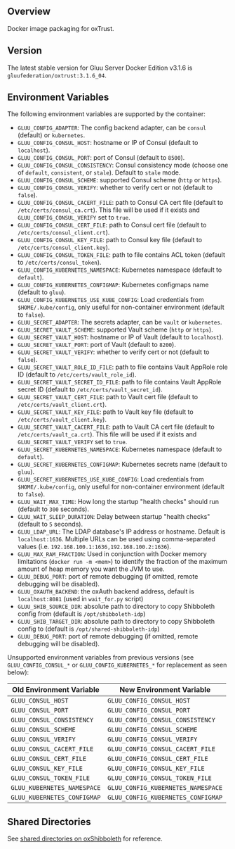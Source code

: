 ## Overview

Docker image packaging for oxTrust.

## Version

The latest stable version for Gluu Server Docker Edition v3.1.6 is `gluufederation/oxtrust:3.1.6_04`.

## Environment Variables

The following environment variables are supported by the container:

- `GLUU_CONFIG_ADAPTER`: The config backend adapter, can be `consul` (default) or `kubernetes`.
- `GLUU_CONFIG_CONSUL_HOST`: hostname or IP of Consul (default to `localhost`).
- `GLUU_CONFIG_CONSUL_PORT`: port of Consul (default to `8500`).
- `GLUU_CONFIG_CONSUL_CONSISTENCY`: Consul consistency mode (choose one of `default`, `consistent`, or `stale`). Default to `stale` mode.
- `GLUU_CONFIG_CONSUL_SCHEME`: supported Consul scheme (`http` or `https`).
- `GLUU_CONFIG_CONSUL_VERIFY`: whether to verify cert or not (default to `false`).
- `GLUU_CONFIG_CONSUL_CACERT_FILE`: path to Consul CA cert file (default to `/etc/certs/consul_ca.crt`). This file will be used if it exists and `GLUU_CONFIG_CONSUL_VERIFY` set to `true`.
- `GLUU_CONFIG_CONSUL_CERT_FILE`: path to Consul cert file (default to `/etc/certs/consul_client.crt`).
- `GLUU_CONFIG_CONSUL_KEY_FILE`: path to Consul key file (default to `/etc/certs/consul_client.key`).
- `GLUU_CONFIG_CONSUL_TOKEN_FILE`: path to file contains ACL token (default to `/etc/certs/consul_token`).
- `GLUU_CONFIG_KUBERNETES_NAMESPACE`: Kubernetes namespace (default to `default`).
- `GLUU_CONFIG_KUBERNETES_CONFIGMAP`: Kubernetes configmaps name (default to `gluu`).
- `GLUU_CONFIG_KUBERNETES_USE_KUBE_CONFIG`: Load credentials from `$HOME/.kube/config`, only useful for non-container environment (default to `false`).
- `GLUU_SECRET_ADAPTER`: The secrets adapter, can be `vault` or `kubernetes`.
- `GLUU_SECRET_VAULT_SCHEME`: supported Vault scheme (`http` or `https`).
- `GLUU_SECRET_VAULT_HOST`: hostname or IP of Vault (default to `localhost`).
- `GLUU_SECRET_VAULT_PORT`: port of Vault (default to `8200`).
- `GLUU_SECRET_VAULT_VERIFY`: whether to verify cert or not (default to `false`).
- `GLUU_SECRET_VAULT_ROLE_ID_FILE`: path to file contains Vault AppRole role ID (default to `/etc/certs/vault_role_id`).
- `GLUU_SECRET_VAULT_SECRET_ID_FILE`: path to file contains Vault AppRole secret ID (default to `/etc/certs/vault_secret_id`).
- `GLUU_SECRET_VAULT_CERT_FILE`: path to Vault cert file (default to `/etc/certs/vault_client.crt`).
- `GLUU_SECRET_VAULT_KEY_FILE`: path to Vault key file (default to `/etc/certs/vault_client.key`).
- `GLUU_SECRET_VAULT_CACERT_FILE`: path to Vault CA cert file (default to `/etc/certs/vault_ca.crt`). This file will be used if it exists and `GLUU_SECRET_VAULT_VERIFY` set to `true`.
- `GLUU_SECRET_KUBERNETES_NAMESPACE`: Kubernetes namespace (default to `default`).
- `GLUU_SECRET_KUBERNETES_CONFIGMAP`: Kubernetes secrets name (default to `gluu`).
- `GLUU_SECRET_KUBERNETES_USE_KUBE_CONFIG`: Load credentials from `$HOME/.kube/config`, only useful for non-container environment (default to `false`).
- `GLUU_WAIT_MAX_TIME`: How long the startup "health checks" should run (default to `300` seconds).
- `GLUU_WAIT_SLEEP_DURATION`: Delay between startup "health checks" (default to `5` seconds).
- `GLUU_LDAP_URL`: The LDAP database's IP address or hostname. Default is `localhost:1636`. Multiple URLs can be used using comma-separated values (i.e. `192.168.100.1:1636,192.168.100.2:1636`).
- `GLUU_MAX_RAM_FRACTION`: Used in conjunction with Docker memory limitations (`docker run -m <mem>`) to identify the fraction of the maximum amount of heap memory you want the JVM to use.
- `GLUU_DEBUG_PORT`: port of remote debugging (if omitted, remote debugging will be disabled).
- `GLUU_OXAUTH_BACKEND`: the oxAuth backend address, default is `localhost:8081` (used in `wait_for.py` script)
- `GLUU_SHIB_SOURCE_DIR`: absolute path to directory to copy Shibboleth config from (default is `/opt/shibboleth-idp`)
- `GLUU_SHIB_TARGET_DIR`: absolute path to directory to copy Shibboleth config to (default is `/opt/shared-shibboleth-idp`)
- `GLUU_DEBUG_PORT`: port of remote debugging (if omitted, remote debugging will be disabled).

Unsupported environment variables from previous versions (see `GLUU_CONFIG_CONSUL_*` or `GLUU_CONFIG_KUBERNETES_*` for replacement as seen below):

| Old Environment Variable      | New Environment Variable              |
| ----------------------------- | ------------------------------------- |
| `GLUU_CONSUL_HOST`            | `GLUU_CONFIG_CONSUL_HOST`             |
| `GLUU_CONSUL_PORT`            | `GLUU_CONFIG_CONSUL_PORT`             |
| `GLUU_CONSUL_CONSISTENCY`     | `GLUU_CONFIG_CONSUL_CONSISTENCY`      |
| `GLUU_CONSUL_SCHEME`          | `GLUU_CONFIG_CONSUL_SCHEME`           |
| `GLUU_CONSUL_VERIFY`          | `GLUU_CONFIG_CONSUL_VERIFY`           |
| `GLUU_CONSUL_CACERT_FILE`     | `GLUU_CONFIG_CONSUL_CACERT_FILE`      |
| `GLUU_CONSUL_CERT_FILE`       | `GLUU_CONFIG_CONSUL_CERT_FILE`        |
| `GLUU_CONSUL_KEY_FILE`        | `GLUU_CONFIG_CONSUL_KEY_FILE`         |
| `GLUU_CONSUL_TOKEN_FILE`      | `GLUU_CONFIG_CONSUL_TOKEN_FILE`       |
| `GLUU_KUBERNETES_NAMESPACE`   | `GLUU_CONFIG_KUBERNETES_NAMESPACE`    |
| `GLUU_KUBERNETES_CONFIGMAP`   | `GLUU_CONFIG_KUBERNETES_CONFIGMAP`    |

## Shared Directories

See [shared directories on oxShibboleth](./oxshibboleth.md#shared-directories) for reference.
